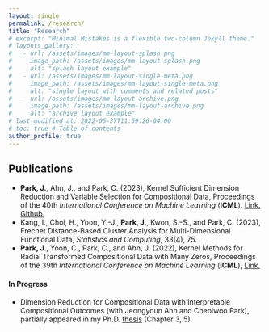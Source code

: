 ```yaml
---
layout: single
permalink: /research/
title: "Research"
# excerpt: "Minimal Mistakes is a flexible two-column Jekyll theme."
# layouts_gallery:
#   - url: /assets/images/mm-layout-splash.png
#     image_path: /assets/images/mm-layout-splash.png
#     alt: "splash layout example"
#   - url: /assets/images/mm-layout-single-meta.png
#     image_path: /assets/images/mm-layout-single-meta.png
#     alt: "single layout with comments and related posts"
#   - url: /assets/images/mm-layout-archive.png
#     image_path: /assets/images/mm-layout-archive.png
#     alt: "archive layout example"
# last_modified_at: 2022-05-27T11:59:26-04:00
# toc: true # Table of contents
author_profile: true
---
```


## Publications

- **Park, J.**, Ahn, J., and Park, C. (2023), Kernel Sufficient Dimension Reduction and Variable Selection for Compositional Data, Proceedings of the 40th *International Conference on Machine Learning* (**ICML**). [Link.](https://proceedings.mlr.press/v202/park23a.html) [Github.](https://github.com/pjywang/KVS-CoDa)
- Kang, I.,  Choi, H., Yoon, Y.-J., **Park, J.**, Kwon, S.-S., and Park, C. (2023), Frechet Distance-Based Cluster Analysis for Multi-Dimensional Functional Data, *Statistics and Computing*, 33(4), 75.
- **Park, J.**, Yoon, C., Park, C., and Ahn, J. (2022), Kernel Methods for Radial Transformed Compositional Data with Many Zeros, Proceedings of the 39th *International Conference on Machine Learning* (**ICML**), [Link.](https://proceedings.mlr.press/v162/park22d.html)

#### In Progress
- Dimension Reduction for Compositional Data with Interpretable Compositional Outcomes (with Jeongyoun Ahn and Cheolwoo Park), partially appeared in my Ph.D. [thesis](/assets/thesis.pdf) (Chapter 3, 5).